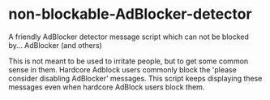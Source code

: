 non-blockable-AdBlocker-detector
================================

A friendly AdBlocker detector message script which can not be blocked by... AdBlocker (and others)

This is not meant to be used to irritate people, but to get some common sense in them.
Hardcore Adblock users commonly block the 'please consider disabling AdBlocker' messages.
This script keeps displaying these messages even when hardcore AdBlock users block them.
